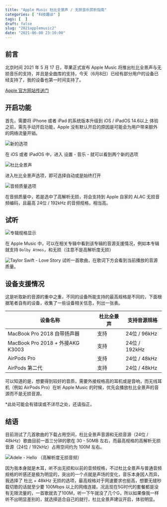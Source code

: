 ```yaml
---
title: "Apple Music 杜比全景声 / 无损音乐赏析指南"
categories: [ "科技趣谈" ]
tags: [  ]
draft: false
slug: "2021applemusic2"
date: "2021-06-08 23:10:00"
---
```


## 前言

北京时间 2021 年 5 月 17 日，苹果正式宣布 Apple Music 将推出杜比全景声与无损音乐的支持，并且是全曲库的支持，今天（6月8日）已经有部分用户的设备已经支持了，我的设备也第一时间支持了。

[Apple 官方网站传送门][1]

## 开启功能

首先，需要将 iPhone 或者 iPad 的系统版本升级到 iOS / iPadOS 14.6以上
体验之前，需先手动开启功能，Apple 没有默认开启的原因是可能会为用户带来额外的网络流量开销。

![新的选项][2]

在 iOS 或者 iPadOS 中，进入 设置 - 音乐 - 就可以看到两个新的选项

![杜比全景声][3]

进入杜比全景声选项，即可选择自动或是始终打开

![音频质量选项][4]

在音频质量中，若是选中了高解析无损，将会支持到 Apple 自家的 ALAC 无损音频编码，且最高 24位 / 192kHz 的音频规格，相当高。

## 试听

![专辑规格显示][5]

在 Apple Music 中，可以在相关专辑中看到该专辑的音源支援情况，例如本专辑就支持 `Dolby Atmos`，和无损（注意不是高解析度无损）

![Taylor Swift - Love Story][6]
试听一首歌曲，在歌词下方会看到当前播放的音源质量。

## 设备支援情况

这是听取新的音源的重中之重，不同的设备所能支持的最高规格是不同的，下面根据笔者自有的设备，收集了一些设备相关信息，列出一张表。

| 设备名称                     | 杜比全景声 | 支持音源规格 |
| -------------------------------- | ---------- | ------------- |
| MacBook Pro 2018 自带扬声器 | 支持     | 24位 / 96kHz |
| MacBook Pro 2018 + 外接AKG K3003 | 支持     | 24位 / 192kHz |
| AirPods Pro                      | 支持     | 24位 / 48kHz |
| AirPods 第二代                    | 支持     | 24位 / 48kHz |

可以知道的是，想要得到较好的音质，需要外接规格高的耳机或是音响，而无线耳机（例如 AirPods Pro）在听 Apple Music 的时候，优先会播放杜比全景声的音源而不是无损音源。

*此处可能会有错误或不详尽之处，还请指正。

## 结语

目前测试了几首歌曲的下载占用空间，杜比全景声音源和无损音源（24位 / 48kHz）歌曲目前一首三分钟的歌在 30 - 50MB 左右，而最高规格的高解析无损音源（24位 / 192kHz）占用空间约为 100M 左右。

![Adele - Hello （高解析度无损音频）][7]

因为我本身就是木耳，听不出无损和以前的音频规格，不过杜比全景声与普通音频规格的听感还是极为明显的，突出的一个点就是声场的变化，音乐本身因人而异，我选择了 杜比 + 48kHz 无损的选项，最高规格对于网速要求也挺高，想要无缝秒载切歌的话就至少要 100Mbps 以上的网络连接。况且现在5G时代的套餐都是没有无限流量的，一首歌就去了100M，听一下午就没了几个G，所以如果像我一样听不出明显差别的，就选择适合自己的就行，杜比全景声建议开启，体验明显。

  [1]: https://www.apple.com.cn/newsroom/2021/05/apple-music-announces-spatial-audio-and-lossless-audio/
  [2]: https://cdn.rhyland.cn/typecho/2021/06/08/new-options.jpeg
  [3]: https://cdn.taurusxin.com/hugo/2021/06-08/Dolby-option.png
  [4]: https://cdn.taurusxin.com/hugo/2021/06-08/audio-quality.png
  [5]: https://cdn.taurusxin.com/hugo/2021/06-08/album-support.png
  [6]: https://cdn.taurusxin.com/hugo/2021/06-08/Dolby-listening.png
  [7]: https://cdn.rhyland.cn/typecho/2021/06/09/loseless-space.png